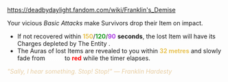 https://deadbydaylight.fandom.com/wiki/Franklin's_Demise

<p>Your vicious <i>Basic Attacks</i> make Survivors drop their Item  on impact.
<ul><li>If not recovered within <span class="clr" style="color: #e8c252;"><b>150</b></span>/<span class="clr" style="color: #199b1e;"><b>120</b></span>/<span class="clr" style="color: #ac3ee3;"><b>90</b></span> <b>seconds</b>, the lost Item will have its Charges depleted by The Entity .</li>
<li>The Auras  of lost Items are revealed to you within <b><span class="clr clr2" style="color: #e8c252 ;">32 metres</span></b> and slowly fade from <b><span class="clr clr16" style="color: #ffffff ;">white</span></b> to <b><span class="clr clr19" style="color: #ff0000 ;">red</span></b> while the timer elapses.</li></ul>
<p><i><span class="clr clr9" style="color: #e7cda2 ;">"Sally, I hear something. Stop! Stop!" — Franklin Hardesty</span></i>
</p>
</p>